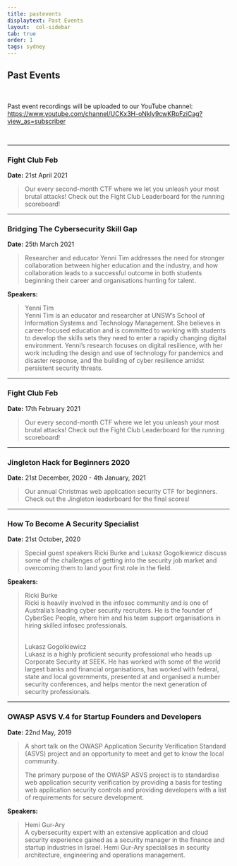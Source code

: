 ```yaml
---
title: pastevents
displaytext: Past Events
layout:  col-sidebar
tab: true
order: 1
tags: sydney
---
```


<!-- Template to Use
### Meeting Title Here
**Date:** <Date Here>

<blockquote>
  Meeting summary.
</blockquote>

**Speaker:**
<blockquote>
Speaker name and about.
</blockquote> -->

## Past Events
<br/>

Past event recordings will be uploaded to our YouTube channel: <a href="https://www.youtube.com/channel/UCKx3H-oNkly9cwKRpFziCag?view_as=subscriber">https://www.youtube.com/channel/UCKx3H-oNkly9cwKRpFziCag?view_as=subscriber</a>

<br/>

-------------

### Fight Club Feb
**Date:** 21st April 2021
<blockquote>
  Our every second-month CTF where we let you unleash your most brutal attacks! Check out the Fight Club Leaderboard for the running scoreboard!
</blockquote>

-------------

### Bridging The Cybersecurity Skill Gap
**Date:** 25th March 2021
<blockquote>
Researcher and educator Yenni Tim addresses the need for stronger collaboration between higher education and the industry, and how collaboration leads to a successful outcome in both students beginning their career and organisations hunting for talent.
</blockquote>

**Speakers:**
<blockquote>
Yenni Tim <br/>
Yenni Tim is an educator and researcher at UNSW’s School of Information Systems and Technology Management. She believes in career-focused education and is committed to working with students to develop the skills sets they need to enter a rapidly changing digital environment. Yenni’s research focuses on digital resilience, with her work including the design and use of technology for pandemics and disaster response, and the building of cyber resilience amidst persistent security threats.
</blockquote>

-------------

### Fight Club Feb
**Date:** 17th February 2021
<blockquote>
  Our every second-month CTF where we let you unleash your most brutal attacks! Check out the Fight Club Leaderboard for the running scoreboard!
</blockquote>

-------------

### Jingleton Hack for Beginners 2020
**Date:** 21st December, 2020 - 4th January, 2021

<blockquote>
  Our annual Christmas web application security CTF for beginners. Check out the Jingleton leaderboard for the final scores!
</blockquote>

-------------

### How To Become A Security Specialist
**Date:** 21st October, 2020

<blockquote>
  Special guest speakers Ricki Burke and Lukasz Gogolkiewicz discuss some of the challenges of getting into the security job market and overcoming them to land your first role in the field.
</blockquote>

**Speakers:**
<blockquote>
Ricki Burke <br/>
Ricki is heavily involved in the infosec community and is one of Australia’s leading cyber security recruiters. He is the founder of CyberSec People, where him and his team support organisations in hiring skilled infosec professionals. <br/><br/>

Lukasz Gogolkiewicz <br/>
Lukasz is a highly proficient security professional who heads up Corporate Security at SEEK. He has worked with some of the world largest banks and financial organisations, has worked with federal, state and local governments, presented at and organised a number security conferences, and helps mentor the next generation of security professionals.
</blockquote>

-------------

### OWASP ASVS V.4 for Startup Founders and Developers
**Date:** 22nd May, 2019

<blockquote>
  A short talk on the OWASP Application Security Verification Standard (ASVS) project and an opportunity to meet and get to know the local community.

  The primary purpose of the OWASP ASVS project is to standardise web application security verification by providing a basis for testing web application security controls and providing developers with a list of requirements for secure development.
</blockquote>

**Speakers:**
<blockquote>
Hemi Gur-Ary <br/>
A cybersecurity expert with an extensive application and cloud security experience gained as a security manager in the finance and startup industries in Israel. Hemi Gur-Ary specialises in security architecture, engineering and operations management.
</blockquote>
